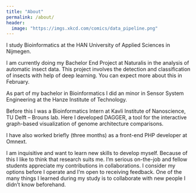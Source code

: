 ```yaml
---
title: "About"
permalink: /about/
header:
  image: "https://imgs.xkcd.com/comics/data_pipeline.png"
---
```


I study Bioinformatics at the HAN University of Applied Sciences in Nijmegen.

I am currently doing my Bachelor End Project at Naturalis in the analysis of automatic insect data. This project involves the detection and classification of insects with help of deep learning. You can expect more about this in February.

As part of my bachelor in Bioinformatics I did an minor in Sensor System Engineering at the Hanze Institute of Technology.

Before this I was a Bioinformatics Intern at Kavli Institute of Nanoscience, TU Delft – Brouns lab. Here I developed DAGGER, a tool for the interactive graph-based visualization of genome architecture comparisons.

I have also worked briefly (three months) as a front-end PHP developer at Omnext.

I am inquisitive and want to learn new skills to develop myself. Because of this I like to think that research suits me. I’m serious on-the-job and fellow students appreciate my contributions in collaborations. I consider my options before I operate and I’m open to receiving feedback. One of the many things I learned during my study is to collaborate with new people I didn’t know beforehand.
